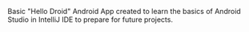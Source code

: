 Basic "Hello Droid" Android App created to learn the basics of Android Studio in IntelliJ IDE to prepare for future projects.
